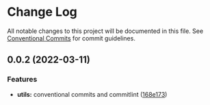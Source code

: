 # Change Log

All notable changes to this project will be documented in this file.
See [Conventional Commits](https://conventionalcommits.org) for commit guidelines.

## 0.0.2 (2022-03-11)


### Features

* **utils:** conventional commits and commitlint ([168e173](https://github.com/mike-north/js-ts-monorepos/commit/168e173e39586b6038171610938e79a8cd6053c1))

